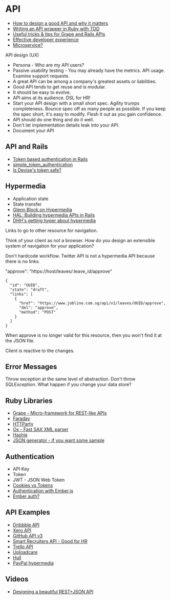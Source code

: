 # API

* [How to design a good API and why it matters](http://www.youtube.com/watch?gl=SG&hl=en-GB&v=aAb7hSCtvGw)
* [Writing an API wrapper in Ruby with TDD](http://code.tutsplus.com/articles/writing-an-api-wrapper-in-ruby-with-tdd--net-23875)
* [Useful tricks & tips for Grape and Rails APIs](http://codetunes.com/2014/grape-part-II/)
* [Effective developer experience](https://uxmag.com/articles/effective-developer-experience)
* [Microservice?](http://www.infoq.com/news/2014/05/nano-services)

API design (UX)

* Persona - Who are my API users?
* Passive usability testing - You may already have the metrics. API usage. Examine support requests.
* A great API can be among a company's greatest assets or liabilities.
* Good API tends to get reuse and is modular.
* It should be easy to evolve.
* API aims at its audience. DSL for HR!
* Start your API design with a small short spec. Agility trumps completeness. Bounce spec off as many people as possible. If you keep the spec short, it's easy to modify. Flesh it out as you gain confidence.
* API should do one thing and do it well.
* Don't let implementation details leak into your API.
* Document your API

## API and Rails

* [Token based authentication in Rails](http://blog.envylabs.com/post/75521798481/token-based-authentication-in-rails)
* [simple_token_authentication](https://github.com/gonzalo-bulnes/simple_token_authentication)
* [Is Devise's token safe?](https://gist.github.com/josevalim/fb706b1e933ef01e4fb6)


## Hypermedia

* Application state
* State transfer
* [Glenn Block on Hypermedia](https://www.youtube.com/watch?v=vp-Na5wKlig)
* [HAL: Building hypermedia APIs in Rails](http://devblog.reverb.com/post/47197560134/hal-siren-rabl-roar-garner-building-hypermedia)
* [DHH's getting hyper about hypermedia](http://signalvnoise.com/posts/3373-getting-hyper-about-hypermedia-apis)

Links to go to other resource for navigation.

Think of your client as not a browser. How do you design an extensible system of navigation for your application?

Don't hardcode workflow. Twitter API is not a hypermedia API because there is no links.

"approve": "https://host/leaves/:leave_id/approve"

```
{
  "id": "UUID",
  "state": "draft",
  "links": [
    {
      "href": "https://www.jobline.com.sg/api/v1/leaves/UUID/approve",
      "del": "approve",
      "method": "POST"
    }
  ]
}
```

When approve is no longer valid for this resource, then you won't find it at the JSON file.

Client is reactive to the changes.

## Error Messages

Throw exception at the same level of abstraction. Don't throw SQLException. What happen if you change your data store?

## Ruby Libraries

* [Grape - Micro-framework for REST-like APIs](https://github.com/intridea/grape)
* [Faraday](https://github.com/lostisland/faraday)
* [HTTParty](https://github.com/jnunemaker/httparty)
* [Ox - Fast SAX XML parser](https://github.com/ohler55/ox)
* [Hashie](https://github.com/intridea/hashie)
* [JSON generator - if you want some sample](http://www.json-generator.com/)

## Authentication

* API Key
* Token
* JWT - JSON Web Token
* [Cookies vs Tokens](https://auth0.com/blog/2014/01/07/angularjs-authentication-with-cookies-vs-token/)
* [Authentication with Ember.js](http://coderberry.me/blog/2013/07/08/authentication-with-emberjs-part-1/)
* [Ember auth?](http://ember-auth.herokuapp.com/docs)

## API Examples

* [Dribbble API](http://dribbble.com/api)
* [Xero API](http://developer.xero.com/documentation/api/)
* [GitHub API v3](http://developer.github.com/v3/)
* [Smart Recruiters API - Good for HR](http://dev.smartrecruiters.com/)
* [Trello API](https://trello.com/docs/)
* [Uploadcare](https://uploadcare.com/documentation/rest/)
* [Hull](http://hull.io/docs/references/api)
* [PayPal hypermedia](https://developer.paypal.com/docs/api)

## Videos

* [Designing a beautiful REST+JSON API](http://www.youtube.com/watch?v=5WXYw4J4QOU)